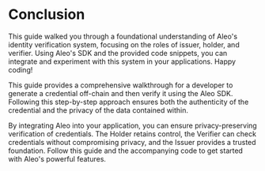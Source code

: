 # Conclusion

This guide walked you through a foundational understanding of Aleo's identity verification system, focusing on the roles of issuer, holder, and verifier. Using Aleo's SDK and the provided code snippets, you can integrate and experiment with this system in your applications. Happy coding!

This guide provides a comprehensive walkthrough for a developer to generate a credential off-chain and then verify it using the Aleo SDK. Following this step-by-step approach ensures both the authenticity of the credential and the privacy of the data contained within.

By integrating Aleo into your application, you can ensure privacy-preserving verification of credentials. The Holder retains control, the Verifier can check credentials without compromising privacy, and the Issuer provides a trusted foundation. Follow this guide and the accompanying code to get started with Aleo's powerful features.
